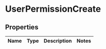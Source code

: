 # UserPermissionCreate

## Properties
Name | Type | Description | Notes
------------ | ------------- | ------------- | -------------
